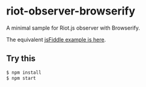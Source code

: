 # riot-observer-browserify

A minimal sample for Riot.js observer with Browserify.

The equivalent [jsFiddle example is here](http://jsfiddle.net/cognitom/70eguj49/).

## Try this

```bash
$ npm install
$ npm start
```
